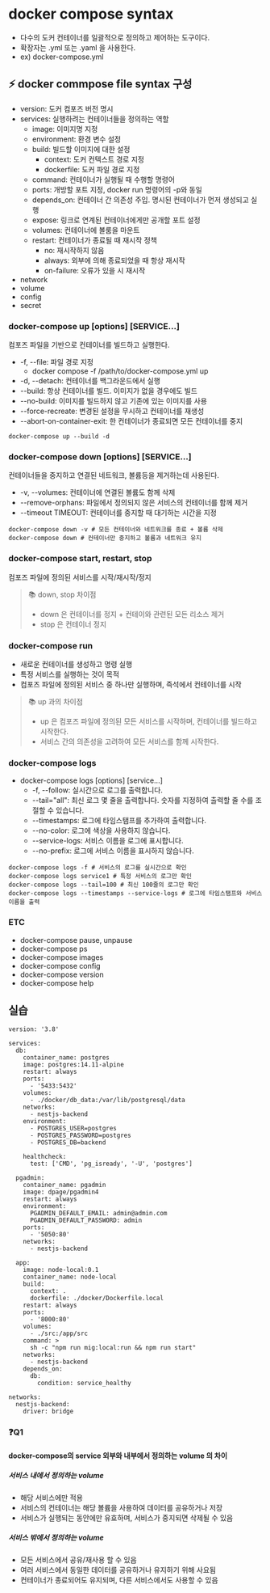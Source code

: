# docker compose syntax

- 다수의 도커 컨테이너를 일괄적으로 정의하고 제어하는 도구이다.
- 확장자는 .yml 또는 .yaml 을 사용한다.
- ex\) docker-compose.yml

## ⚡️ docker commpose file syntax 구성

- version: 도커 컴포즈 버전 명시
- services: 실행하려는 컨테이너들을 정의하는 역할
  - image: 이미지명 지정
  - environment: 환경 변수 설정
  - build: 빌드할 이미지에 대한 설정
    - context: 도커 컨텍스트 경로 지정
    - dockerfile: 도커 파일 경로 지정
  - command: 컨테이너가 실행될 때 수행할 명령어
  - ports: 개방할 포트 지정, docker run 명령어의 -p와 동일
  - depends_on: 컨테이너 간 의존성 주입. 명시된 컨테이너가 먼저 생성되고 실행
  - expose: 링크로 연계된 컨테이너에게만 공개할 포트 설정
  - volumes: 컨테이너에 볼룸을 마운트
  - restart: 컨테이너가 종료될 때 재시작 정책
    - no: 재시작하지 않음
    - always: 외부에 의해 종료되었을 때 항상 재시작
    - on-failure: 오류가 있을 시 재시작
- network
- volume
- config
- secret

### docker-compose up [options] [SERVICE...]

컴포즈 파일을 기반으로 컨테이너를 빌드하고 실행한다.

- -f, --file: 파일 경로 지정
  - docker compose -f /path/to/docker-compose.yml up
- -d, --detach: 컨테이너를 백그라운드에서 실행
- --build: 항상 컨테이너를 빌드. 이미지가 없을 경우에도 빌드
- --no-build: 이미지를 빌드하지 않고 기존에 있는 이미지를 사용
- --force-recreate: 변경된 설정을 무시하고 컨테이너를 재생성
- --abort-on-container-exit: 한 컨테이너가 종료되면 모든 컨테이너를 중지

```shell
docker-compose up --build -d
```

### docker-compose down [options] [SERVICE...]

컨테이너들을 중지하고 연결된 네트워크, 볼륨등을 제거하는데 사용된다.

- -v, --volumes: 컨테이너에 연결된 볼륨도 함께 삭제
- --remove-orphans: 파일에서 정의되지 않은 서비스의 컨테이너를 함께 제거
- --timeout TIMEOUT: 컨테이너를 중지할 때 대기하는 시간을 지정

```shell
docker-compose down -v # 모든 컨테이너와 네트워크를 종료 + 볼륨 삭제
docker-compose down # 컨테이너만 중지하고 볼륨과 네트워크 유지
```

### docker-compose start, restart, stop

컴포즈 파일에 정의된 서비스를 시작/재시작/정지

> 📚 down, stop 차이점
>
> - down 은 컨테이너를 정지 + 컨테이와 관련된 모든 리소스 제거
> - stop 은 컨테이너 정지

### docker-compose run

- 새로운 컨테이너를 생성하고 명령 실행
- 특정 서비스를 실행하는 것이 목적
- 컴포즈 파일에 정의된 서비스 중 하나만 실행하며, 즉석에서 컨테이너를 시작

> 📚 up 과의 차이점
>
> - up 은 컴포즈 파일에 정의된 모든 서비스를 시작하며, 컨테이너를 빌드하고 시작한다.
> - 서비스 간의 의존성을 고려하여 모든 서비스를 함께 시작한다.

### docker-compose logs

- docker-compose logs [options] [service...]
  - -f, --follow: 실시간으로 로그를 출력합니다.
  - --tail="all": 최신 로그 몇 줄을 출력합니다. 숫자를 지정하여 출력할 줄 수를 조절할 수 있습니다.
  - --timestamps: 로그에 타임스탬프를 추가하여 출력합니다.
  - --no-color: 로그에 색상을 사용하지 않습니다.
  - --service-logs: 서비스 이름을 로그에 표시합니다.
  - --no-prefix: 로그에 서비스 이름을 표시하지 않습니다.

```shell
docker-compose logs -f # 서비스의 로그를 실시간으로 확인
docker-compose logs service1 # 특정 서비스의 로그만 확인
docker-compose logs --tail=100 # 최신 100줄의 로그만 확인
docker-compose logs --timestamps --service-logs # 로그에 타임스탬프와 서비스 이름을 출력
```

### ETC

- docker-compose pause, unpause
- docker-compose ps
- docker-compose images
- docker-compose config
- docker-compose version
- docker-compose help

## 실습

```docker-compose
version: '3.8'

services:
  db:
    container_name: postgres
    image: postgres:14.11-alpine
    restart: always
    ports:
      - '5433:5432'
    volumes:
      - ./docker/db_data:/var/lib/postgresql/data
    networks:
      - nestjs-backend
    environment:
      - POSTGRES_USER=postgres
      - POSTGRES_PASSWORD=postgres
      - POSTGRES_DB=backend

    healthcheck:
      test: ['CMD', 'pg_isready', '-U', 'postgres']

  pgadmin:
    container_name: pgadmin
    image: dpage/pgadmin4
    restart: always
    environment:
      PGADMIN_DEFAULT_EMAIL: admin@admin.com
      PGADMIN_DEFAULT_PASSWORD: admin
    ports:
      - '5050:80'
    networks:
      - nestjs-backend

  app:
    image: node-local:0.1
    container_name: node-local
    build:
      context: .
      dockerfile: ./docker/Dockerfile.local
    restart: always
    ports:
      - '8000:80'
    volumes:
      - ./src:/app/src
    command: >
      sh -c "npm run mig:local:run && npm run start"
    networks:
      - nestjs-backend
    depends_on:
      db:
        condition: service_healthy

networks:
  nestjs-backend:
    driver: bridge
```

### ❓Q1

#### docker-compose의 service 외부와 내부에서 정의하는 volume 의 차이

##### 서비스 내에서 정의하는 volume

- 해당 서비스에만 적용
- 서비스의 컨테이너는 해당 볼륨을 사용하여 데이터를 공유하거나 저장
- 서비스가 실행되는 동안에만 유효하며, 서비스가 중지되면 삭제될 수 있음

##### 서비스 밖에서 정의하는 volume

- 모든 서비스에서 공유/재사용 할 수 있음
- 여러 서비스에서 동일한 데이터를 공유하거나 유지하기 위해 사요됨
- 컨테이너가 종료되어도 유지되며, 다른 서비스에서도 사용할 수 있음

